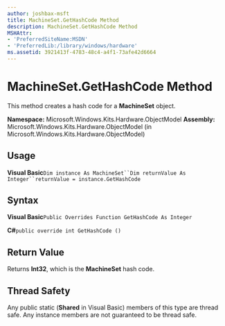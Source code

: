 ```yaml
---
author: joshbax-msft
title: MachineSet.GetHashCode Method
description: MachineSet.GetHashCode Method
MSHAttr:
- 'PreferredSiteName:MSDN'
- 'PreferredLib:/library/windows/hardware'
ms.assetid: 3921413f-4783-48c4-a4f1-73afe42d6664
---
```


# MachineSet.GetHashCode Method


This method creates a hash code for a **MachineSet** object.

**Namespace:** Microsoft.Windows.Kits.Hardware.ObjectModel **Assembly:** Microsoft.Windows.Kits.Hardware.ObjectModel (in Microsoft.Windows.Kits.Hardware.ObjectModel)

## Usage


**Visual Basic**`Dim instance As MachineSet``Dim returnValue As Integer``returnValue = instance.GetHashCode`

## Syntax


**Visual Basic**`Public Overrides Function GetHashCode As Integer`

**C#**`public override int GetHashCode ()`

## Return Value


Returns **Int32**, which is the **MachineSet** hash code.

## Thread Safety


Any public static (**Shared** in Visual Basic) members of this type are thread safe. Any instance members are not guaranteed to be thread safe.

 

 







